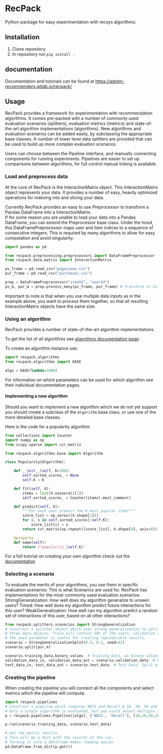 # RecPack
Python package for easy experimentation with recsys algorithms.

## Installation

1. Clone repository
2. In repository run `pip install .`


## documentation
Documentation and tutorials can be found at https://adrem-recommenders.gitlab.io/recpack/

## Usage
RecPack provides a framework for experimentation with recommendation algorithms. 
It comes pre-packed with a number of commonly used evaluation scenarios (splitters),
evaluation metrics (metrics) and state-of-the-art algorithm implementations (algorithms).
New algorithms and evaluation scenarios can be added easily, by subclassing the appropriate base classes. 
A number of lower level data splitters are provided that can be used to build up more complex evaluation scenarios.

Users can choose between the Pipeline interface, and manually connecting components for running experiments. 
Pipelines are easier to set up comparisons between algorithms, for full control manual linking is available.


### Load and preprocess data

At the core of RecPack is the InteractionMatrix object. 
This InteractionMatrix object represents your data. 
It provides a number of easy, heavily optimized operations for indexing into and slicing your data. 

Currently RecPack provides an easy to use Preprocessor to transform a Pandas DataFrame into a InteractionMatrix.  
If for some reason you are unable to load your data into a Pandas DataFrame, you can extend the Preprocessor base class. 
Under the hood, this DataFramePreprocessor maps user and item indices to a sequence of consecutive integers.
This is required by many algorithms to allow for easy computation and avoid singularity. 


```python
import pandas as pd

from recpack.preprocessing.preprocessors import DataFramePreprocessor
from recpack.data.matrix import InteractionMatrix

pv_frame = pd.read_csv("pageviews.csv")
pur_frame = pd.read_csv("purchases.csv")

prep = DataFramePreprocessor("itemId", "userId")
pv_m, pur_m = prep.process_many(pv_frame, pur_frame) # Transform to InteractionMatrix objects.

```

Important to note is that when you use multiple data inputs as in the example above, you want to process them together, so that all resulting InteractionMatrix objects have the same size. 

### Using an algorithm

RecPack provides a number of state-of-the-art algorithm implementations. 

To get the list of all algorithms see [algorithms documentation page](https://adrem-recommenders.gitlab.io/recpack/recpack.algorithms.html):

To create an algorithm instance use:

```python
import recpack.algorithms
from recpack.algorithms import EASE

algo = EASE(lambda=1000)
```
For information on which parameters can be used for which algorithm see their individual documentation pages.

#### Implementing a new algorithm
Should you want to implement a new algorithm which we do not yet support you should create a subclass of the `Algorithm` base class,
or use one of the more detailed base classes.

Here is the code for a popularity algorithm

```python
from collections import Counter
import numpy as np
from scipy.sparse import csr_matrix

from recpack.algorithms.base import Algorithm

class Popularity(Algorithm):

    def __init__(self, K=200):
        self.sorted_scores_ = None
        self.K = K

    def fit(self, X):
        items = list(X.nonzero()[1])
        self.sorted_scores_ = Counter(items).most_common()

    def predict(self, X):
        """For each user predict the K most popular items"""
        score_list = np.zeros((X.shape[1]))
        for i, s in self.sorted_scores[:self.K]:
            score_list[i] = s
        return csr_matrix(np.repeat([score_list], X.shape[0], axis=0))

    @property
    def name(self):
        return f"popularity_{self.K}"
```

For a full tutorial on creating your own algorithm check out the [documentation](https://adrem-recommenders.gitlab.io/recpack/guides.create_algorithm.html)
### Selecting a scenario
To evaluate the merits of your algorithms, you use them in specific evaluation scenarios: This is what Scenarios are used for. 
RecPack has implementations for the most commonly used evaluation scenarios:
StrongGeneralization: How well does my algorithm generalize to unseen users? 
Timed: How well does my algorithm predict future interactions for this user?
WeakGeneralization: How well can my algorithm predict a random set of interactions of this user, based on all other interactions?


```python
from recpack.splitters.scenarios import StrongGeneralization
# Construct a splitter object which uses strong generalization to split the data into
# three data objects. Train will contain 50% of the users, validation 20% and test 30%
# The seed parameter is useful for creating reproducible results.
scenario = StrongGeneralizationSplit(0.5, 0.2, seed=42)
scenario.split(pur_m)

scenario.training_data.binary_values  # Training Data, as binary values csr_matrix
validation_data_in, validation_data_out = scenario.validation_data  # Validation Data: Split across historical interactions -> interactions to predict
test_data_in, test_data_out = scenario.test_data  # Test Data: Split across historical interactions -> interactions to predict
```

### Creating the pipeline
When creating the pipeline you will connect all the components and select metrics which the pipeline will compute.

```python
import recpack.pipelines
# Construct a pipeline which computes NDCG and Recall @ 10, 20, 50 and 100
# Only a single algorithm is evaluated, but you could select multiple algorithms to be evaluated at the same time.
p = recpack.pipelines.Pipeline([algo], ['NDCG', 'Recall'], [10,20,50,100])

p.run(scenario.training_data, scenario.test_data)

# Get the metric results.
# This will be a dict with the results of the run.
# Turning it into a dataframe makes reading easier
pd.DataFrame.from_dict(p.get()) 
```

